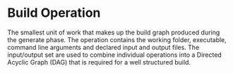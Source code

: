 # Build Operation

The smallest unit of work that makes up the build graph produced during the generate phase. The operation contains the working folder, executable, command line arguments and declared input and output files. The input/output set are used to combine individual operations into a Directed Acyclic Graph (DAG) that is required for a well structured build.
